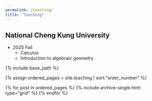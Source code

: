 ```yaml
---
permalink: /teaching/
title: "Teaching"
---
```


## National Cheng Kung University
- 2025 Fall
    - Calculus
    - Introduction to algebraic geometry 
    
{% include base_path %}

{% assign ordered_pages = site.teaching | sort:"order_number" %}

{% for post in ordered_pages %}
  {% include archive-single.html type="grid" %}
{% endfor %}
